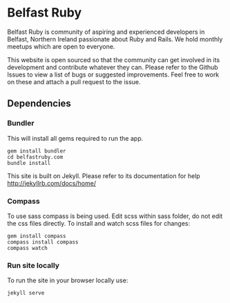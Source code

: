 # Belfast Ruby

Belfast Ruby is community of aspiring and experienced developers in Belfast, Northern Ireland passionate about Ruby and Rails.
We hold monthly meetups which are open to everyone.

This website is open sourced so that the community can get involved in its development and contribute whatever they can. Please refer to the Github Issues to view a list of bugs or suggested improvements. Feel free to work on these and attach a pull request to the issue.

## Dependencies

### Bundler

This will install all gems required to run the app.

    gem install bundler
    cd belfastruby.com
    bundle install

This site is built on Jekyll. Please refer to its documentation for help http://jekyllrb.com/docs/home/


### Compass

To use sass compass is being used. Edit scss within sass folder, do not edit the css files directly. To install and watch scss files for changes:

    gem install compass
    compass install compass
    compass watch


### Run site locally

To run the site in your browser locally use:

    jekyll serve



